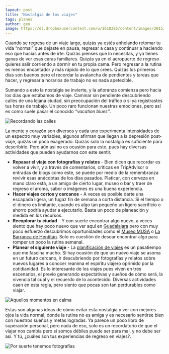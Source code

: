 ```yaml
---
layout: post
title: "Nostalgia de los viajes"
tags: planes
author: geo
image: https://dl.dropboxusercontent.com/u/1610385/content/images/2015/09/IMG_5166.JPG
---
```


Cuando se regresa de un viaje largo, quizás ya estés anhelando retomar tu vida “normal” que dejaste en pausa, regresar a casa y continuar a haciendo eso que hacías antes de irte. Quizás pienses que lo necesitas, y  ya tienes ganas de ver esas caras familiares. Quizás ya en el aeropuerto de regreso quieres salir corriendo a dormir en tu propia cama. Pero regresar a la rutina es menos encantador y más rápido de lo que crees. Quizás los primeros días son buenos pero el recordar la avalancha de pendientes y tareas que hacer, y regresar a horarios de trabajo no es nada apetecible.

Sumando a esto la nostalgia se invierte, y la añoranza comienza pero hacia los días que estábamos de viaje. Caminar sin pendiente descubriendo calles de una lejana ciudad, sin preocupación del tráfico o si ya registrastes tus horas de trabajo. Un poco raro funcionan nuestras emociones, pero así es como suele pasar el conocido *“vacation blues”*.

![Recordando las calles](https://dl.dropboxusercontent.com/u/1610385/content/images/2015/09/DSC01627.JPG)

La mente y corazón son diversos y cada uno experimenta intensidades de un espectro muy variables, algunos afirman que llegan a la depresión post-viaje, quizás un poco exagerado. Quizás solo la nostalgia es suficiente para describirlo. Pero aún así no es ocasión para esto, pues hay diversas actividades que pueden ayudarnos con este sentir.

* **Repasar el viaje con fotografías y relatos** - Bien dicen que recordar es volver a vivir, y a través de comentarios, críticas en TripAdvisor o entradas de blogs como este, se puede por medio de la remembranza revivir esas anécdotas de los días pasados. Platicar, con cerveza en mano claro está, a un amigo de cierto lugar, museo o bar y traer de regreso el aroma, sabor o imágenes es una buena experiencia.
* **Hacer viajes cortos y cercanos** - A veces es posible darte una escapada ligera, un fugaz fin de semana a corta distancia. Si el tiempo o el dinero es limitante, cuando es algo tan pequeño un ligero sacrificio o ahorro podría ayudar a ejecutarlo. Basta un poco de planeación y medida en los recursos.
* **Reexplorar tu ciudad** - Y con suerte encontrar algo nuevo, a veces siento que hay poco nuevo que ver aquí en [Guadalajara](/tag/guadalajara) pero con muy poco esfuerzo descubrimos oportunidades como el [Museo MUSA](/museo-de-arte-musa/) o [La Barranca de Hentitán](/la-barranca-de-huentitan/). Solo es cuestión de desear encontrar algo para romper un poco la rutina semanal.
* **Planear el siguiente viaje** - La [planificación de viajes](/planeacion-de-viaje-101/) es un pasatiempo que me fascina mucho. Si hay ocasión de que un nuevo viaje se asoma en un futuro cercano, ir descubriendo por fotografías y relatos sobre nuevos lugares a conocer reanima el espíritu viajero oprimido por la cotidianidad. Es lo interesante de los viajes pues viven en tres escenarios, el previo generando expectativas y sueños de cómo será, la vivencia tal cual y el recuerdo de lo acontecido. Diversas actividades caen en esta regla, pero siento que pocas son tan perdurables como viajar.

![Aquellos momentos en calma](https://dl.dropboxusercontent.com/u/1610385/content/images/2015/09/DSC08249.JPG)

Estas son algunas ideas de cómo evitar esta nostalgia y ver con mejores ojos la vida normal, donde la rutina no es amiga y es necesario sentirse bien con nuestros sueños y metas logradas. Ya parece un poco libro de superación personal, pero nada de eso, solo es un recordatorio de que el viajar nos cambia pero si somos débiles puede ser para mal, y no debe ser así. Y tú, ¿cuáles son tus experiencias de regreso en viajes?.

![Por suerte tenemos fotografías](https://dl.dropboxusercontent.com/u/1610385/content/images/2015/09/DSC06280.JPG)

